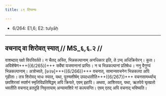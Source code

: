 ```yaml
---
title: ८९ टिप्पन्यः

---
```

- 6/264: E1,6; E2: tulyāḥ

____________________________________________


## वचनाद् वा शिरोवत् स्यात् // MS_६,६.२ //

वाशब्दात् पक्षो विपरिवर्तते। न चैतद् अस्ति, भिन्नकल्पानाम् अनधिकार इति, ते ऽप्य् अधिक्रियेरन्। कुतः। अविशेषेण+++({6/265})+++ सर्वेषां यजमानानां प्राप्तिः। न च भिन्नकल्पानां प्रतिषेधः। ननु वैगुण्यं भिन्नकल्पानाम्। अत्रोच्यते, [७२७]+++({6/266})+++ वचनात्, सामान्यवचनेन भिन्नकल्पा अपि गृहीताः। तत्र शिरोवद् भाधः स्यात्, यथा, पुरुषशीर्षम् उपदधातीति+++({6/267})+++ वचनसामर्थ्याच् छवशिरसां स्पर्शनं स्मृतिविप्रतिषिद्धम् अपि क्रियते, एवम् इहापि। अथवा, आशिरवत्, यथा, ऋतपेये घृतव्रतो भवतीति वचनाद् व्रतदुहि निवृत्तायाम् अन्यामाशिरे गां कल्पयन्ति। एवम् एतद् अपि वचनाद् भविष्यति।
